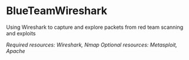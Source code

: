 # BlueTeamWireshark
Using Wireshark to capture and explore packets from red team scanning and exploits

*Required resources: Wireshark, Nmap*
*Optional resources: Metasploit, Apache*

